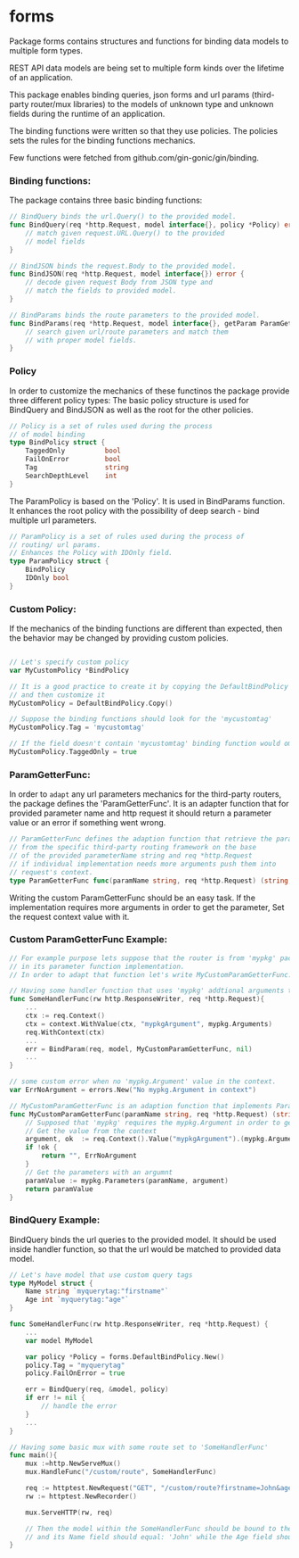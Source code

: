 # forms
Package forms contains structures and functions for binding data models to multiple form types.

REST API data models are being set to multiple form kinds over the lifetime
of an application.

This package enables binding queries, json forms and url params (third-party router/mux libraries)
to the models of unknown type and unknown fields during the runtime of an application.

The binding functions were written so that they use policies.
The policies sets the rules for the binding functions mechanics.

Few functions were fetched from github.com/gin-gonic/gin/binding.

### Binding functions:
The package contains three basic binding functions:
```go
// BindQuery binds the url.Query() to the provided model.
func BindQuery(req *http.Request, model interface{}, policy *Policy) error {
	// match given request.URL.Query() to the provided 
	// model fields		
}

// BindJSON binds the request.Body to the provided model.
func BindJSON(req *http.Request, model interface{}) error {
	// decode given request Body from JSON type and 
	// match the fields to provided model.
}

// BindParams binds the route parameters to the provided model.
func BindParams(req *http.Request, model interface{}, getParam ParamGetterFunc, policy *ParamPolicy) error {	
	// search given url/route parameters and match them
	// with proper model fields.
}
```

### Policy
In order to customize the mechanics of these functinos the package provide three different policy types:
The basic policy structure is used for BindQuery and BindJSON as well as the root for the other policies.

```go
// Policy is a set of rules used during the process
// of model binding
type BindPolicy struct {
	TaggedOnly  		bool
	FailOnError 		bool
	Tag         		string
	SearchDepthLevel 	int
}
```
The ParamPolicy is based on the 'Policy'. It is used in BindParams function. It enhances the root policy with the 
possibility of deep search - bind multiple url parameters.
```go
// ParamPolicy is a set of rules used during the process of
// routing/ url params.
// Enhances the Policy with IDOnly field. 
type ParamPolicy struct {
	BindPolicy
	IDOnly bool
}
```

### Custom Policy:
If the mechanics of the binding functions are different than expected, then the behavior may be changed by providing custom 
policies.
```go

// Let's specify custom policy
var MyCustomPolicy *BindPolicy

// It is a good practice to create it by copying the DefaultBindPolicy
// and then customize it
MyCustomPolicy = DefaultBindPolicy.Copy()

// Suppose the binding functions should look for the 'mycustomtag'
MyCustomPolicy.Tag = 'mycustomtag'

// If the field doesn't contain 'mycustomtag' binding function would omit it, unless it is a struct.
MyCustomPolicy.TaggedOnly = true
```

### ParamGetterFunc:
In order to `adapt` any url parameters mechanics for the third-party routers, the package defines the 'ParamGetterFunc'. 
It is an adapter function that for provided parameter name and http request it should return a parameter value or 
an error if something went wrong.
```go
// ParamGetterFunc defines the adaption function that retrieve the parameters
// from the specific third-party routing framework on the base
// of the provided parameterName string and req *http.Request
// if individual implementation needs more arguments push them into
// request's context.
type ParamGetterFunc func(paramName string, req *http.Request) (string, error)
```

Writing the custom ParamGetterFunc should be an easy task. If the implementation requires more 
arguments in order to get the parameter, Set the request context value with it.

### Custom ParamGetterFunc Example:
```go
// For example purpose lets suppose that the router is from 'mypkg' package, that needs multiple arguments 
// in its parameter function implementation.
// In order to adapt that function let's write MyCustomParamGetterFunc.

// Having some handler function that uses 'mypkg' addtional arguments that are necessary to get parameters.
func SomeHandlerFunc(rw http.ResponseWriter, req *http.Request){
	...
	ctx := req.Context()
	ctx = context.WithValue(ctx, "mypkgArgument", mypkg.Arguments)
	req.WithContext(ctx)	
	...
	err = BindParam(req, model, MyCustomParamGetterFunc, nil)
	...
}

// some custom error when no 'mypkg.Argument' value in the context.
var ErrNoArgument = errors.New("No mypkg.Argument in context")

// MyCustomParamGetterFunc is an adaption function that implements ParamGetterFunc for the imaginary 'mypkg' package.
func MyCustomParamGetterFunc(paramName string, req *http.Request) (string ,error){
	// Supposed that 'mypkg' requires the mypkg.Argument in order to get parameters from url
	// Get the value from the context
	argument, ok  := req.Context().Value("mypkgArgument").(mypkg.Argument)
	if !ok {
		return "", ErrNoArgument
	}
	// Get the parameters with an argumnt
	paramValue := mypkg.Parameters(paramName, argument)
	return paramValue
}
```

### BindQuery Example:
BindQuery binds the url queries to the provided model. 
It should be used inside handler function, so that the url would be matched to provided data model.
```go
// Let's have model that use custom query tags
type MyModel struct {
	Name string `myquerytag:"firstname"`
	Age int `myquerytag:"age"`
}

func SomeHandlerFunc(rw http.ResponseWriter, req *http.Request) {
	...
	var model MyModel

	var policy *Policy = forms.DefaultBindPolicy.New()
	policy.Tag = "myquerytag"
	policy.FailOnError = true

	err = BindQuery(req, &model, policy)
	if err != nil {
		// handle the error
	}
	...
}

// Having some basic mux with some route set to 'SomeHandlerFunc'
func main(){
	mux :=http.NewServeMux()
	mux.HandleFunc("/custom/route", SomeHandlerFunc)

	req := httptest.NewRequest("GET", "/custom/route?firstname=John&age=50")
	rw := httptest.NewRecorder()

	mux.ServeHTTP(rw, req)

	// Then the model within the SomeHandlerFunc should be bound to the query
	// and its Name field should equal: 'John' while the Age field should equal: 50
}
```









